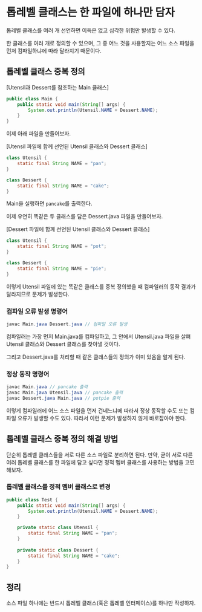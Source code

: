 # 톱레벨 클래스는 한 파일에 하나만 담자

톱레벨 클래스를 여러 개 선언하면 이득은 없고 심각한 위험만 발생할 수 있다.

한 클래스를 여러 개로 정의할 수 있으며, 그 중 어느 것을 사용할지는 어느 소스 파일을 먼저 컴파일하냐에 따라 달라지기 때문이다.

## 톱레벨 클래스 중복 정의

[Utensil과 Dessert를 참조하는 Main 클래스]

```java
public class Main {
    public static void main(String[] args) {
        System.out.println(Utensil.NAME + Dessert.NAME);
    }
}

```

이제 아래 파일을 만들어보자.

[Utensil 파일에 함께 선언된 Utensil 클래스와 Dessert 클래스]

```java
class Utensil {
    static final String NAME = "pan";
}

class Dessert {
    static final String NAME = "cake";
}
```

Main을 실행하면 `pancake`를 출력한다.

이제 우연히 똑같은 두 클래스를 담은 Dessert.java 파일을 만들어보자.

[Dessert 파일에 함께 선언된 Utensil 클래스와 Dessert 클래스]

```java
class Utensil {
    static final String NAME = "pot";
}

class Dessert {
    static final String NAME = "pie";
}
```

이렇게 Utensil 파일에 있는 똑같은 클래스를 중복 정의했을 때 컴파일러의 동작 결과가 달라지므로 문제가 발생한다.

### 컴파일 오류 발생 명령어

```java
javac Main.java Dessert.java // 컴파일 오류 발생
```

컴파일러는 가장 먼저 Main.java를 컴파일하고, 그 안에서 Utensil.java 파일을 살펴 Utensil 클래스와 Dessert 클래스를 찾아낼 것이다.

그리고 Dessert.java를 처리할 때 같은 클래스들의 정의가 이미 있음을 알게 된다.

### 정상 동작 명령어

```java
javac Main.java // pancake 출력
javac Main.java Utensil.java // pancake 출력
javac Dessert.java Main.java // potpie 출력
```

이렇게 컴파일러에 어느 소스 파일을 먼저 건네느냐에 따라서 정상 동작할 수도 또는 컴파일 오류가 발생할 수도 있다. 따라서 이런 문제가 발생하지 않게 바로잡아야 한다.

## 톱레벨 클래스 중복 정의 해결 방법

단순히 톱레벨 클래스들을 서로 다른 소스 파일로 분리하면 된다. 만약, 굳이 서로 다른 여러 톱레벨 클래스를 한 파일에 담고 싶다면 정적 멤버 클래스를 사용하는 방법을 고민해보자.

### 톱레벨 클래스를 정적 멤버 클래스로 변경

```java
public class Test {
    public static void main(String[] args) {
        System.out.println(Utensil.NAME + Dessert.NAME);
    }

    private static class Utensil {
        static final String NAME = "pan";
    }
    
    private static class Dessert {
        static final String NAME = "cake";
    }
}
```

## 정리

소스 파일 하나에는 반드시 톱레벨 클래스(혹은 톱레벨 인터페이스)를 하나만 작성하자.
